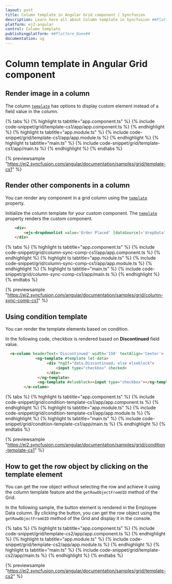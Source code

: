 ```yaml
---
layout: post
title: Column template in Angular Grid component | Syncfusion
description: Learn here all about Column template in Syncfusion ##Platform_Name## Grid component of Syncfusion Essential JS 2 and more.
platform: ej2-angular
control: Column template 
publishingplatform: ##Platform_Name##
documentation: ug
---
```


# Column template in Angular Grid component

## Render image in a column

The column [`template`](https://ej2.syncfusion.com/angular/documentation/api/grid/column/#template) has options to display custom element instead of a field value in the column.

{% tabs %}
{% highlight ts tabtitle="app.component.ts" %}
{% include code-snippet/grid/template-cs1/app/app.component.ts %}
{% endhighlight %}
{% highlight ts tabtitle="app.module.ts" %}
{% include code-snippet/grid/template-cs1/app/app.module.ts %}
{% endhighlight %}
{% highlight ts tabtitle="main.ts" %}
{% include code-snippet/grid/template-cs1/app/main.ts %}
{% endhighlight %}
{% endtabs %}
  
{% previewsample "https://ej2.syncfusion.com/angular/documentation/samples/grid/template-cs1" %}

## Render other components in a column

You can render any component in a grid column using the [`template`](https://ej2.syncfusion.com/angular/documentation/api/grid/column/#template) property.

Initialize the column template for your custom component. The [`template`](https://ej2.syncfusion.com/angular/documentation/api/grid/column/#template) property
renders the custom component.

```html
    <div>
        <ejs-dropdownlist value='Order Placed' [dataSource]='dropData' [popupHeight]='150' [popupWidth]='150' ></ejs-dropdownlist>
    </div>

```

{% tabs %}
{% highlight ts tabtitle="app.component.ts" %}
{% include code-snippet/grid/column-sync-comp-cs1/app/app.component.ts %}
{% endhighlight %}
{% highlight ts tabtitle="app.module.ts" %}
{% include code-snippet/grid/column-sync-comp-cs1/app/app.module.ts %}
{% endhighlight %}
{% highlight ts tabtitle="main.ts" %}
{% include code-snippet/grid/column-sync-comp-cs1/app/main.ts %}
{% endhighlight %}
{% endtabs %}
  
{% previewsample "https://ej2.syncfusion.com/angular/documentation/samples/grid/column-sync-comp-cs1" %}

## Using condition template

You can render the template elements based on condition.

In the following code, checkbox is rendered based on **Discontinued** field value.

```html
  <e-column headerText='Discontinued' width='150' textAlign='Center'>
             <ng-template #template let-data>
                  <div *ngIf="data.Discontinued; else elseblock">
                      <input type="checkbox" checked>
                  </div>
              </ng-template>
              <ng-template #elseblock><input type="checkbox"></ng-template>
        </e-column>
```

{% tabs %}
{% highlight ts tabtitle="app.component.ts" %}
{% include code-snippet/grid/condition-template-cs1/app/app.component.ts %}
{% endhighlight %}
{% highlight ts tabtitle="app.module.ts" %}
{% include code-snippet/grid/condition-template-cs1/app/app.module.ts %}
{% endhighlight %}
{% highlight ts tabtitle="main.ts" %}
{% include code-snippet/grid/condition-template-cs1/app/main.ts %}
{% endhighlight %}
{% endtabs %}
  
{% previewsample "https://ej2.syncfusion.com/angular/documentation/samples/grid/condition-template-cs1" %}

## How to get the row object by clicking on the template element

You can get the row object without selecting the row and achieve it using the column template feature and the `getRowObjectFromUID` method of the Grid.

In the following sample, the button element is rendered in the Employee Data column. By clicking the button, you can get the row object using the `getRowObjectFromUID` method of the Grid and display it in the console.

{% tabs %}
{% highlight ts tabtitle="app.component.ts" %}
{% include code-snippet/grid/template-cs2/app/app.component.ts %}
{% endhighlight %}
{% highlight ts tabtitle="app.module.ts" %}
{% include code-snippet/grid/template-cs2/app/app.module.ts %}
{% endhighlight %}
{% highlight ts tabtitle="main.ts" %}
{% include code-snippet/grid/template-cs2/app/main.ts %}
{% endhighlight %}
{% endtabs %}
  
{% previewsample "https://ej2.syncfusion.com/angular/documentation/samples/grid/template-cs2" %}